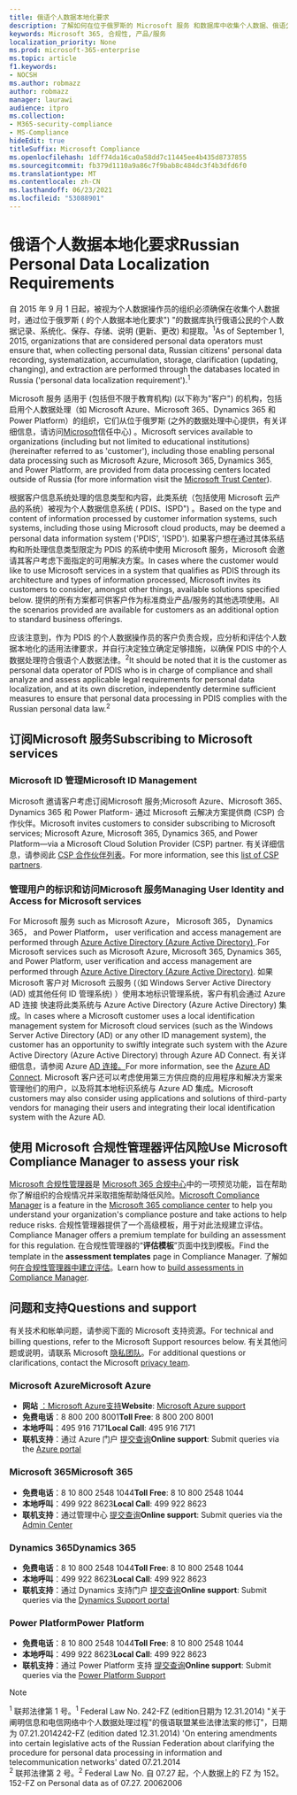 ```yaml
---
title: 俄语个人数据本地化要求
description: 了解如何在位于俄罗斯的 Microsoft 服务 和数据库中收集个人数据、俄语公民的个人数据记录、系统化、保存、存储、说明和提取。
keywords: Microsoft 365, 合规性, 产品/服务
localization_priority: None
ms.prod: microsoft-365-enterprise
ms.topic: article
f1.keywords:
- NOCSH
ms.author: robmazz
author: robmazz
manager: laurawi
audience: itpro
ms.collection:
- M365-security-compliance
- MS-Compliance
hideEdit: true
titleSuffix: Microsoft Compliance
ms.openlocfilehash: 1dff74da16ca0a58dd7c11445ee4b435d8737855
ms.sourcegitcommit: fb379d1110a9a86c7f9bab8c484dc3f4b3dfd6f0
ms.translationtype: MT
ms.contentlocale: zh-CN
ms.lasthandoff: 06/23/2021
ms.locfileid: "53088901"
---
```

# <a name="russian-personal-data-localization-requirements"></a><span data-ttu-id="c971d-104">俄语个人数据本地化要求</span><span class="sxs-lookup"><span data-stu-id="c971d-104">Russian Personal Data Localization Requirements</span></span>

<span data-ttu-id="c971d-105">自 2015 年 9 月 1 日起，被视为个人数据操作员的组织必须确保在收集个人数据时，通过位于俄罗斯 ( 的个人数据本地化要求") "的数据库执行俄语公民的个人数据记录、系统化、保存、存储、说明 (更新、更改) 和提取。<sup>1</sup></span><span class="sxs-lookup"><span data-stu-id="c971d-105">As of September 1, 2015, organizations that are considered personal data operators must ensure that, when collecting personal data, Russian citizens' personal data recording, systematization, accumulation, storage, clarification (updating, changing), and extraction are performed through the databases located in Russia ('personal data localization requirement').<sup>1</sup></span></span>

<span data-ttu-id="c971d-106">Microsoft 服务 适用于 (包括但不限于教育机构)  (以下称为"客户") 的机构，包括启用个人数据处理（如 Microsoft Azure、Microsoft 365、Dynamics 365 和 Power Platform）的组织，它们从位于俄罗斯 (之外的数据处理中心提供，有关详细信息，请访问[Microsoft](https://www.microsoft.com/trust-center)信任中心) 。</span><span class="sxs-lookup"><span data-stu-id="c971d-106">Microsoft services available to organizations (including but not limited to educational institutions) (hereinafter referred to as 'customer'), including those enabling personal data processing such as Microsoft Azure, Microsoft 365, Dynamics 365, and Power Platform, are provided from data processing centers located outside of Russia (for more information visit the [Microsoft Trust Center](https://www.microsoft.com/trust-center)).</span></span>

<span data-ttu-id="c971d-107">根据客户信息系统处理的信息类型和内容，此类系统（包括使用 Microsoft 云产品的系统）被视为个人数据信息系统 ( PDIS、ISPD") 。</span><span class="sxs-lookup"><span data-stu-id="c971d-107">Based on the type and content of information processed by customer information systems, such systems, including those using Microsoft cloud products, may be deemed a personal data information system ('PDIS', 'ISPD').</span></span> <span data-ttu-id="c971d-108">如果客户想在通过其体系结构和所处理信息类型限定为 PDIS 的系统中使用 Microsoft 服务，Microsoft 会邀请其客户考虑下面指定的可用解决方案。</span><span class="sxs-lookup"><span data-stu-id="c971d-108">In cases where the customer would like to use Microsoft services in a system that qualifies as PDIS through its architecture and types of information processed, Microsoft invites its customers to consider, amongst other things, available solutions specified below.</span></span> <span data-ttu-id="c971d-109">提供的所有方案都可供客户作为标准商业产品/服务的其他选项使用。</span><span class="sxs-lookup"><span data-stu-id="c971d-109">All the scenarios provided are available for customers as an additional option to standard business offerings.</span></span>

<span data-ttu-id="c971d-110">应该注意到，作为 PDIS 的个人数据操作员的客户负责合规，应分析和评估个人数据本地化的适用法律要求，并自行决定独立确定足够措施，以确保 PDIS 中的个人数据处理符合俄语个人数据法律。<sup>2</sup></span><span class="sxs-lookup"><span data-stu-id="c971d-110">It should be noted that it is the customer as personal data operator of PDIS who is in charge of compliance and shall analyze and assess applicable legal requirements for personal data localization, and at its own discretion, independently determine sufficient measures to ensure that personal data processing in PDIS complies with the Russian personal data law.<sup>2</sup></span></span>

## <a name="subscribing-to-microsoft-services"></a><span data-ttu-id="c971d-111">订阅Microsoft 服务</span><span class="sxs-lookup"><span data-stu-id="c971d-111">Subscribing to Microsoft services</span></span>

### <a name="microsoft-id-management"></a><span data-ttu-id="c971d-112">Microsoft ID 管理</span><span class="sxs-lookup"><span data-stu-id="c971d-112">Microsoft ID Management</span></span>

<span data-ttu-id="c971d-113">Microsoft 邀请客户考虑订阅Microsoft 服务;Microsoft Azure、Microsoft 365、Dynamics 365 和 Power Platform- 通过 Microsoft 云解决方案提供商 (CSP) 合作伙伴。</span><span class="sxs-lookup"><span data-stu-id="c971d-113">Microsoft invites customers to consider subscribing to Microsoft services; Microsoft Azure, Microsoft 365, Dynamics 365, and Power Platform—via a Microsoft Cloud Solution Provider (CSP) partner.</span></span> <span data-ttu-id="c971d-114">有关详细信息，请参阅此 [CSP 合作伙伴列表](https://pinpoint.microsoft.com/search?type=services&campaign=691)。</span><span class="sxs-lookup"><span data-stu-id="c971d-114">For more information, see this [list of CSP partners](https://pinpoint.microsoft.com/search?type=services&campaign=691).</span></span>

### <a name="managing-user-identity-and-access-for-microsoft-services"></a><span data-ttu-id="c971d-115">管理用户的标识和访问Microsoft 服务</span><span class="sxs-lookup"><span data-stu-id="c971d-115">Managing User Identity and Access for Microsoft services</span></span>

<span data-ttu-id="c971d-116">For Microsoft 服务 such as Microsoft Azure， Microsoft 365， Dynamics 365， and Power Platform， user verification and access management are performed through [Azure Active Directory (Azure Active Directory) ](https://azure.microsoft.com/services/active-directory/).</span><span class="sxs-lookup"><span data-stu-id="c971d-116">For Microsoft services such as Microsoft Azure, Microsoft 365, Dynamics 365, and Power Platform, user verification and access management are performed through [Azure Active Directory (Azure Active Directory)](https://azure.microsoft.com/services/active-directory/).</span></span> <span data-ttu-id="c971d-117">如果 Microsoft 客户对 Microsoft 云服务 (（如 Windows Server Active Directory (AD) 或其他任何 ID 管理系统) ）使用本地标识管理系统，客户有机会通过 Azure AD 连接 快速将此类系统与 Azure Active Directory (Azure Active Directory) 集成。</span><span class="sxs-lookup"><span data-stu-id="c971d-117">In cases where a Microsoft customer uses a local identification management system for Microsoft cloud services (such as the Windows Server Active Directory (AD) or any other ID management system), the customer has an opportunity to swiftly integrate such system with the Azure Active Directory (Azure Active Directory) through Azure AD Connect.</span></span> <span data-ttu-id="c971d-118">有关详细信息，请参阅 Azure [AD 连接。](/azure/active-directory/cloud-provisioning/)</span><span class="sxs-lookup"><span data-stu-id="c971d-118">For more information, see the [Azure AD Connect](/azure/active-directory/cloud-provisioning/).</span></span> <span data-ttu-id="c971d-119">Microsoft 客户还可以考虑使用第三方供应商的应用程序和解决方案来管理他们的用户，以及将其本地标识系统与 Azure AD 集成。</span><span class="sxs-lookup"><span data-stu-id="c971d-119">Microsoft customers may also consider using applications and solutions of third-party vendors for managing their users and integrating their local identification system with the Azure AD.</span></span>

## <a name="use-microsoft-compliance-manager-to-assess-your-risk"></a><span data-ttu-id="c971d-120">使用 Microsoft 合规性管理器评估风险</span><span class="sxs-lookup"><span data-stu-id="c971d-120">Use Microsoft Compliance Manager to assess your risk</span></span>

<span data-ttu-id="c971d-121">[Microsoft 合规性管理器](/microsoft-365/compliance/compliance-manager)是 [Microsoft 365 合规中心](/microsoft-365/compliance/microsoft-365-compliance-center)中的一项预览功能，旨在帮助你了解组织的合规情况并采取措施帮助降低风险。</span><span class="sxs-lookup"><span data-stu-id="c971d-121">[Microsoft Compliance Manager](/microsoft-365/compliance/compliance-manager) is a feature in the [Microsoft 365 compliance center](/microsoft-365/compliance/microsoft-365-compliance-center) to help you understand your organization's compliance posture and take actions to help reduce risks.</span></span> <span data-ttu-id="c971d-122">合规性管理器提供了一个高级模板，用于对此法规建立评估。</span><span class="sxs-lookup"><span data-stu-id="c971d-122">Compliance Manager offers a premium template for building an assessment for this regulation.</span></span> <span data-ttu-id="c971d-123">在合规性管理器的“**评估模板**”页面中找到模板。</span><span class="sxs-lookup"><span data-stu-id="c971d-123">Find the template in the **assessment templates** page in Compliance Manager.</span></span> <span data-ttu-id="c971d-124">了解如何[在合规性管理器中建立评估](/microsoft-365/compliance/compliance-manager-assessments)。</span><span class="sxs-lookup"><span data-stu-id="c971d-124">Learn how to [build assessments in Compliance Manager](/microsoft-365/compliance/compliance-manager-assessments).</span></span>

## <a name="questions-and-support"></a><span data-ttu-id="c971d-125">问题和支持</span><span class="sxs-lookup"><span data-stu-id="c971d-125">Questions and support</span></span>

<span data-ttu-id="c971d-126">有关技术和帐单问题，请参阅下面的 Microsoft 支持资源。</span><span class="sxs-lookup"><span data-stu-id="c971d-126">For technical and billing questions, refer to the Microsoft Support resources below.</span></span> <span data-ttu-id="c971d-127">有关其他问题或说明，请联系 Microsoft [隐私团队](https://support.microsoft.com/gp/privacy-page)。</span><span class="sxs-lookup"><span data-stu-id="c971d-127">For additional questions or clarifications, contact the Microsoft [privacy team](https://support.microsoft.com/gp/privacy-page).</span></span>

### <a name="microsoft-azure"></a><span data-ttu-id="c971d-128">Microsoft Azure</span><span class="sxs-lookup"><span data-stu-id="c971d-128">Microsoft Azure</span></span>

- <span data-ttu-id="c971d-129">**网站** [：Microsoft Azure支持](https://aka.ms/GetAzureSupport)</span><span class="sxs-lookup"><span data-stu-id="c971d-129">**Website**: [Microsoft Azure support](https://aka.ms/GetAzureSupport)</span></span>
- <span data-ttu-id="c971d-130">**免费电话**：8 800 200 8001</span><span class="sxs-lookup"><span data-stu-id="c971d-130">**Toll Free**: 8 800 200 8001</span></span>
- <span data-ttu-id="c971d-131">**本地呼叫**：495 916 7171</span><span class="sxs-lookup"><span data-stu-id="c971d-131">**Local Call**: 495 916 7171</span></span>
- <span data-ttu-id="c971d-132">**联机支持**：通过 Azure 门户 [提交查询](https://portal.azure.com)</span><span class="sxs-lookup"><span data-stu-id="c971d-132">**Online support**: Submit queries via the [Azure portal](https://portal.azure.com)</span></span>

### <a name="microsoft-365"></a><span data-ttu-id="c971d-133">Microsoft 365</span><span class="sxs-lookup"><span data-stu-id="c971d-133">Microsoft 365</span></span>

- <span data-ttu-id="c971d-134">**免费电话**：8 10 800 2548 1044</span><span class="sxs-lookup"><span data-stu-id="c971d-134">**Toll Free**: 8 10 800 2548 1044</span></span>
- <span data-ttu-id="c971d-135">**本地呼叫**：499 922 8623</span><span class="sxs-lookup"><span data-stu-id="c971d-135">**Local Call**: 499 922 8623</span></span>
- <span data-ttu-id="c971d-136">**联机支持**：通过管理中心 [提交查询](https://portal.office.com/)</span><span class="sxs-lookup"><span data-stu-id="c971d-136">**Online support**: Submit queries via the [Admin Center](https://portal.office.com/)</span></span>

### <a name="dynamics-365"></a><span data-ttu-id="c971d-137">Dynamics 365</span><span class="sxs-lookup"><span data-stu-id="c971d-137">Dynamics 365</span></span>

- <span data-ttu-id="c971d-138">**免费电话**：8 10 800 2548 1044</span><span class="sxs-lookup"><span data-stu-id="c971d-138">**Toll Free**: 8 10 800 2548 1044</span></span>
- <span data-ttu-id="c971d-139">**本地呼叫**：499 922 8623</span><span class="sxs-lookup"><span data-stu-id="c971d-139">**Local Call**: 499 922 8623</span></span>
- <span data-ttu-id="c971d-140">**联机支持**：通过 Dynamics 支持门户 [提交查询](https://dynamics.microsoft.com/support/)</span><span class="sxs-lookup"><span data-stu-id="c971d-140">**Online support**: Submit queries via the [Dynamics Support portal](https://dynamics.microsoft.com/support/)</span></span>

### <a name="power-platform"></a><span data-ttu-id="c971d-141">Power Platform</span><span class="sxs-lookup"><span data-stu-id="c971d-141">Power Platform</span></span>

- <span data-ttu-id="c971d-142">**免费电话**：8 10 800 2548 1044</span><span class="sxs-lookup"><span data-stu-id="c971d-142">**Toll Free**: 8 10 800 2548 1044</span></span>
- <span data-ttu-id="c971d-143">**本地呼叫**：499 922 8623</span><span class="sxs-lookup"><span data-stu-id="c971d-143">**Local Call**: 499 922 8623</span></span>
- <span data-ttu-id="c971d-144">**联机支持**：通过 Power Platform 支持 [提交查询](/power-platform/admin/get-help-support)</span><span class="sxs-lookup"><span data-stu-id="c971d-144">**Online support**: Submit queries via the [Power Platform Support](/power-platform/admin/get-help-support)</span></span>

> [!NOTE]
> <span data-ttu-id="c971d-145"><sup>1</sup> 联邦法律第 1 号。</span><span class="sxs-lookup"><span data-stu-id="c971d-145"><sup>1</sup> Federal Law No.</span></span> <span data-ttu-id="c971d-146">242-FZ (edition日期为 12.31.2014) "关于阐明信息和电信网络中个人数据处理过程"的俄语联盟某些法律法案的修订"，日期为 07.21.2014</span><span class="sxs-lookup"><span data-stu-id="c971d-146">242-FZ (edition dated 12.31.2014) 'On entering amendments into certain legislative acts of the Russian Federation about clarifying the procedure for personal data processing in information and telecommunication networks' dated 07.21.2014</span></span> <br>
> <span data-ttu-id="c971d-147"><sup>2</sup> 联邦法律第 2 号。</span><span class="sxs-lookup"><span data-stu-id="c971d-147"><sup>2</sup> Federal Law No.</span></span> <span data-ttu-id="c971d-148">自 07.27 起，个人数据上的 FZ 为 152。</span><span class="sxs-lookup"><span data-stu-id="c971d-148">152-FZ on Personal data as of 07.27.</span></span> <span data-ttu-id="c971d-149">2006</span><span class="sxs-lookup"><span data-stu-id="c971d-149">2006</span></span><br>

